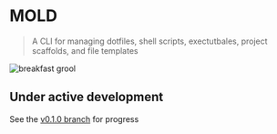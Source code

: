 # MOLD  
> A CLI for managing dotfiles, shell scripts, exectutbales, project scaffolds, and file templates

![breakfast grool](https://assets.slugbyte.com/github/github-header-00011.png)  

## Under active development 
See the [v0.1.0 branch](https://github.com/slugbyte/mold/tree/v0.1.0) for progress

